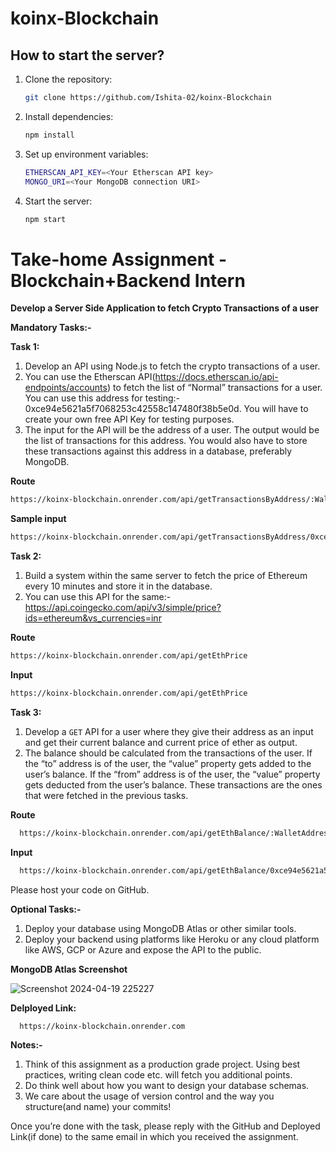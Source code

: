 # koinx-Blockchain

## How to start the server?

1. Clone the repository:
   ```bash
   git clone https://github.com/Ishita-02/koinx-Blockchain
   ```
2. Install dependencies:
   ```bash
   npm install
   ```
3. Set up environment variables:
   ```bash
   ETHERSCAN_API_KEY=<Your Etherscan API key>
   MONGO_URI=<Your MongoDB connection URI>
   ```
4. Start the server:
   ```bash
   npm start
   ```

# Take-home Assignment - Blockchain+Backend Intern

**Develop a Server Side Application to fetch Crypto Transactions of a user**

**Mandatory Tasks:-**

**Task 1:**

1. Develop an API using Node.js to fetch the crypto transactions of a user.
2. You can use the Etherscan API(https://docs.etherscan.io/api-endpoints/accounts) to fetch the list of “Normal” transactions for a user. You can use this address for testing:- 0xce94e5621a5f7068253c42558c147480f38b5e0d. You will have to create your own free API Key for testing purposes.
3. The input for the API will be the address of a user. The output would be the list of transactions for this address. You would also have to store these transactions against this address in a database, preferably MongoDB.

**Route**
   ```bash
   https://koinx-blockchain.onrender.com/api/getTransactionsByAddress/:WalletAddress
   ```

**Sample input**
   ```bash
   https://koinx-blockchain.onrender.com/api/getTransactionsByAddress/0xce94e5621a5f7068253c42558c147480f38b5e0d
   ```

**Task 2:**

1. Build a system within the same server to fetch the price of Ethereum every 10 minutes and store it in the database.
2. You can use this API for the same:- https://api.coingecko.com/api/v3/simple/price?ids=ethereum&vs_currencies=inr

**Route**
   ```bash
   https://koinx-blockchain.onrender.com/api/getEthPrice
   ```

**Input**
   ```bash
   https://koinx-blockchain.onrender.com/api/getEthPrice
   ```

**Task 3:**

1. Develop a `GET` API for a user where they give their address as an input and get their current balance and current price of ether as output.
2. The balance should be calculated from the transactions of the user. If the “to” address is of the user, the “value” property gets added to the user’s balance. If the “from” address is of the user, the “value” property gets deducted from the user’s balance. These transactions are the ones that were fetched in the previous tasks.

**Route**
 ```bash
   https://koinx-blockchain.onrender.com/api/getEthBalance/:WalletAddress
   ```

**Input**
 ```bash
   https://koinx-blockchain.onrender.com/api/getEthBalance/0xce94e5621a5f7068253c42558c147480f38b5e0d+`
   ```

Please host your code on GitHub.

**Optional Tasks:-**

1. Deploy your database using MongoDB Atlas or other similar tools.
2. Deploy your backend using platforms like Heroku or any cloud platform like AWS, GCP or Azure and expose the API to the public.

**MongoDB Atlas Screenshot**

![Screenshot 2024-04-19 225227](https://github.com/Ishita-02/koinx-Blockchain/assets/88130678/809e68ed-e70b-4b14-aa9e-830b9131eb3d)

**Delployed Link:**
 ```bash
   https://koinx-blockchain.onrender.com
   ```


**Notes:-**

1. Think of this assignment as a production grade project. Using best practices, writing clean code etc. will fetch you additional points.
2. Do think well about how you want to design your database schemas.
3. We care about the usage of version control and the way you structure(and name) your commits!

Once you’re done with the task, please reply with the GitHub and Deployed Link(if done) to the same email in which you received the assignment.
